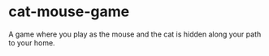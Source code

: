 # cat-mouse-game
A game where you play as the mouse and the cat is hidden along your path to your home.
